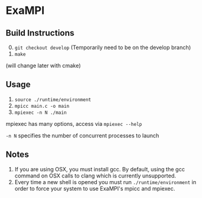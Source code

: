 # ExaMPI

## Build Instructions
0. `git checkout develop` (Temporarily need to be on the develop branch)
1. `make`

(will change later with cmake)

## Usage
1. `source ./runtime/environment`
2. `mpicc main.c -o main`
3. `mpiexec -n N ./main`


mpiexec has many options, access via `mpiexec --help`

`-n N` specifies the number of concurrent processes to launch

## Notes
1. If you are using OSX, you must install gcc. By default, using the gcc command on OSX calls to clang which is currently unsupported.
2. Every time a new shell is opened you must run `./runtime/environment` in order to force your system to use ExaMPI's mpicc and mpiexec.


